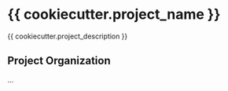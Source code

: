 # {{ cookiecutter.project_name }}

{{ cookiecutter.project_description }}

## Project Organization
...
